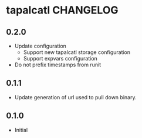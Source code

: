 tapalcatl CHANGELOG
===================

0.2.0
-----

* Update configuration
  - Support new tapalcatl storage configuration
  - Support expvars configuration
* Do not prefix timestamps from runit

0.1.1
-----

* Update generation of url used to pull down binary.

0.1.0
-----

* Initial
